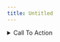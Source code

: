 ```yaml
---
title: Untitled
---
```


<details>

<summary>Call To Action</summary>

<sup>`Institutional pilots and partnerships`</sup>

* <sup>`Early-stage investment`</sup>
* <sup>`API technology integration`</sup>

</details>
